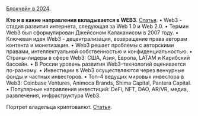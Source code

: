 [Блокчейн в 2024](https://www.demandsage.com/blockchain-statistics/).

**Кто и в какие направления вкладывается в WEB3**. [Статья](https://rb.ru/analytics/investment-in-web3/).
• Web3 - стадия развития интернета, следующая за Web 1.0 и Web 2.0.
• Термин Web3 был сформулирован Джейсоном Калаканисом в 2007 году.
• Ключевая идея Web3 - децентрализация, возвращение права авторам контента и монетизация.
• Web3 решает проблемы с авторскими правами, интеллектуальной собственностью и конфиденциальностью.
• Страны-лидеры в сфере Web3: США, Азия, Европа, LATAM и Карибский бассейн.
• В России уровень развития Web3-технологий оценивается по-разному.
• Инвестиции в Web3 осуществляются через венчурные фонды и частных инвесторов.
• Топ-4 ведущих мировых инвестора в Web3: Coinbase Ventures, Animoca Brands, Shima Capital, Pantera Capital.
• Популярные направления инвестиций: DeFi, NFT, DAO, AR/VR, медиа, развлечения, инфраструктура Web3.

Портрет владельца криптовалют. [Статья](https://www.binance.com/ru/blog/community/портрет-владельца-криптовалют-что-мы-знаем-о-первых-участниках-web3-5128727549082059326).


